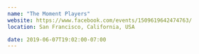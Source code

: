 ```yaml
---
name: "The Moment Players"
website: https://www.facebook.com/events/1509619642474763/
location: San Francisco, California, USA

date: 2019-06-07T19:02:00-07:00
---
```

